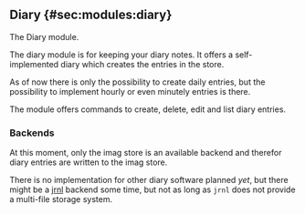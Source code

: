 ## Diary {#sec:modules:diary}

The Diary module.

The diary module is for keeping your diary notes. It offers a self-implemented
diary which creates the entries in the store.

As of now there is only the possibility to create daily entries, but the
possibility to implement hourly or even minutely entries is there.

The module offers commands to create, delete, edit and list diary entries.

### Backends

At this moment, only the imag store is an available backend and therefor diary
entries are written to the imag store.

There is no implementation for other diary software planned _yet_, but there
might be a [jrnl](http://jrnl.sh/) backend some time, but not as long as `jrnl`
does not provide a multi-file storage system.

